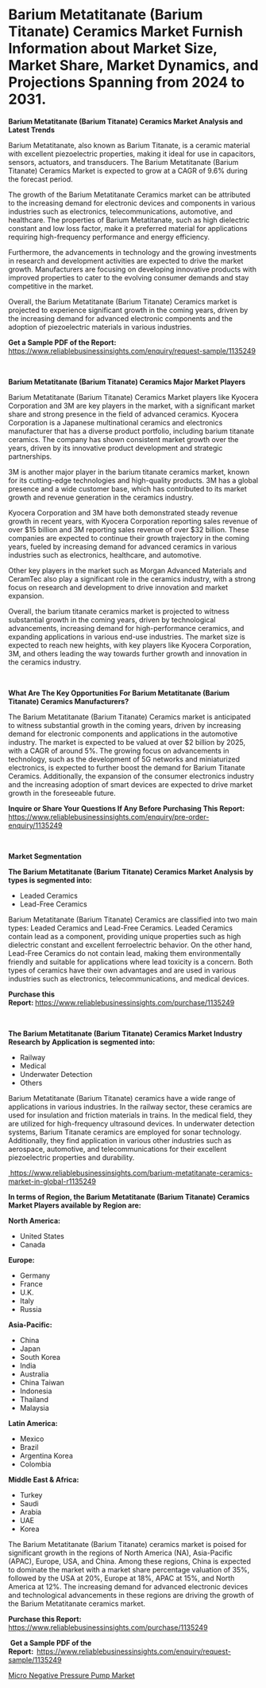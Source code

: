 <p><h1>Barium Metatitanate (Barium Titanate) Ceramics Market Furnish Information about Market Size, Market Share, Market Dynamics, and Projections Spanning from 2024 to 2031.</h1></p><p><strong>Barium Metatitanate (Barium Titanate) Ceramics Market Analysis and Latest Trends</strong></p>
<p><p>Barium Metatitanate, also known as Barium Titanate, is a ceramic material with excellent piezoelectric properties, making it ideal for use in capacitors, sensors, actuators, and transducers. The Barium Metatitanate (Barium Titanate) Ceramics Market is expected to grow at a CAGR of 9.6% during the forecast period.</p><p>The growth of the Barium Metatitanate Ceramics market can be attributed to the increasing demand for electronic devices and components in various industries such as electronics, telecommunications, automotive, and healthcare. The properties of Barium Metatitanate, such as high dielectric constant and low loss factor, make it a preferred material for applications requiring high-frequency performance and energy efficiency.</p><p>Furthermore, the advancements in technology and the growing investments in research and development activities are expected to drive the market growth. Manufacturers are focusing on developing innovative products with improved properties to cater to the evolving consumer demands and stay competitive in the market.</p><p>Overall, the Barium Metatitanate (Barium Titanate) Ceramics market is projected to experience significant growth in the coming years, driven by the increasing demand for advanced electronic components and the adoption of piezoelectric materials in various industries.</p></p>
<p><strong>Get a Sample PDF of the Report:&nbsp;</strong> <a href="https://www.reliablebusinessinsights.com/enquiry/request-sample/1135249">https://www.reliablebusinessinsights.com/enquiry/request-sample/1135249</a></p>
<p>&nbsp;</p>
<p><strong>Barium Metatitanate (Barium Titanate) Ceramics Major Market Players</strong></p>
<p><p>Barium Metatitanate (Barium Titanate) Ceramics Market players like Kyocera Corporation and 3M are key players in the market, with a significant market share and strong presence in the field of advanced ceramics. Kyocera Corporation is a Japanese multinational ceramics and electronics manufacturer that has a diverse product portfolio, including barium titanate ceramics. The company has shown consistent market growth over the years, driven by its innovative product development and strategic partnerships.</p><p>3M is another major player in the barium titanate ceramics market, known for its cutting-edge technologies and high-quality products. 3M has a global presence and a wide customer base, which has contributed to its market growth and revenue generation in the ceramics industry.</p><p>Kyocera Corporation and 3M have both demonstrated steady revenue growth in recent years, with Kyocera Corporation reporting sales revenue of over $15 billion and 3M reporting sales revenue of over $32 billion. These companies are expected to continue their growth trajectory in the coming years, fueled by increasing demand for advanced ceramics in various industries such as electronics, healthcare, and automotive.</p><p>Other key players in the market such as Morgan Advanced Materials and CeramTec also play a significant role in the ceramics industry, with a strong focus on research and development to drive innovation and market expansion.</p><p>Overall, the barium titanate ceramics market is projected to witness substantial growth in the coming years, driven by technological advancements, increasing demand for high-performance ceramics, and expanding applications in various end-use industries. The market size is expected to reach new heights, with key players like Kyocera Corporation, 3M, and others leading the way towards further growth and innovation in the ceramics industry.</p></p>
<p>&nbsp;</p>
<p><strong>What Are The Key Opportunities For Barium Metatitanate (Barium Titanate) Ceramics Manufacturers?</strong></p>
<p><p>The Barium Metatitanate (Barium Titanate) Ceramics market is anticipated to witness substantial growth in the coming years, driven by increasing demand for electronic components and applications in the automotive industry. The market is expected to be valued at over $2 billion by 2025, with a CAGR of around 5%. The growing focus on advancements in technology, such as the development of 5G networks and miniaturized electronics, is expected to further boost the demand for Barium Titanate Ceramics. Additionally, the expansion of the consumer electronics industry and the increasing adoption of smart devices are expected to drive market growth in the foreseeable future.</p></p>
<p><strong>Inquire or Share Your Questions If Any Before Purchasing This Report:</strong> <a href="https://www.reliablebusinessinsights.com/enquiry/pre-order-enquiry/1135249">https://www.reliablebusinessinsights.com/enquiry/pre-order-enquiry/1135249</a></p>
<p>&nbsp;</p>
<p><strong>Market Segmentation</strong></p>
<p><strong>The Barium Metatitanate (Barium Titanate) Ceramics Market Analysis by types is segmented into:</strong></p>
<p><ul><li>Leaded Ceramics</li><li>Lead-Free Ceramics</li></ul></p>
<p><p>Barium Metatitanate (Barium Titanate) Ceramics are classified into two main types: Leaded Ceramics and Lead-Free Ceramics. Leaded Ceramics contain lead as a component, providing unique properties such as high dielectric constant and excellent ferroelectric behavior. On the other hand, Lead-Free Ceramics do not contain lead, making them environmentally friendly and suitable for applications where lead toxicity is a concern. Both types of ceramics have their own advantages and are used in various industries such as electronics, telecommunications, and medical devices.</p></p>
<p><strong>Purchase this Report:&nbsp;</strong><a href="https://www.reliablebusinessinsights.com/purchase/1135249">https://www.reliablebusinessinsights.com/purchase/1135249</a></p>
<p>&nbsp;</p>
<p><strong>The Barium Metatitanate (Barium Titanate) Ceramics Market Industry Research by Application is segmented into:</strong></p>
<p><ul><li>Railway</li><li>Medical</li><li>Underwater Detection</li><li>Others</li></ul></p>
<p><p>Barium Metatitanate (Barium Titanate) ceramics have a wide range of applications in various industries. In the railway sector, these ceramics are used for insulation and friction materials in trains. In the medical field, they are utilized for high-frequency ultrasound devices. In underwater detection systems, Barium Titanate ceramics are employed for sonar technology. Additionally, they find application in various other industries such as aerospace, automotive, and telecommunications for their excellent piezoelectric properties and durability.</p></p>
<p><a href="https://www.reliablebusinessinsights.com/barium-metatitanate-ceramics-market-in-global-r1135249">&nbsp;https://www.reliablebusinessinsights.com/barium-metatitanate-ceramics-market-in-global-r1135249</a></p>
<p><strong>In terms of Region, the Barium Metatitanate (Barium Titanate) Ceramics Market Players available by Region are:</strong></p>
<p>
    <p> <strong> North America: </strong>
        <ul>
            <li>United States</li>
            <li>Canada</li>
        </ul>
        </p> 
    <p> <strong> Europe: </strong>
        <ul>
            <li>Germany</li>
            <li>France</li>
            <li>U.K.</li>
            <li>Italy</li>
            <li>Russia</li>
        </ul>
        </p> 
    <p> <strong> Asia-Pacific: </strong>
        <ul>
            <li>China</li>
            <li>Japan</li>
            <li>South Korea</li>
            <li>India</li>
            <li>Australia</li>
            <li>China Taiwan</li>
            <li>Indonesia</li>
            <li>Thailand</li>
            <li>Malaysia</li>
        </ul>
        </p> 
    <p> <strong> Latin America: </strong>
        <ul>
            <li>Mexico</li>
            <li>Brazil</li>
            <li>Argentina Korea</li>
            <li>Colombia</li>
        </ul>
        </p> 
    <p> <strong> Middle East & Africa: </strong>
        <ul>
            <li>Turkey</li>
            <li>Saudi</li>
            <li>Arabia</li>
            <li>UAE</li>
            <li>Korea</li>
        </ul>
    </p>
    </p>
<p><p>The Barium Metatitanate (Barium Titanate) ceramics market is poised for significant growth in the regions of North America (NA), Asia-Pacific (APAC), Europe, USA, and China. Among these regions, China is expected to dominate the market with a market share percentage valuation of 35%, followed by the USA at 20%, Europe at 18%, APAC at 15%, and North America at 12%. The increasing demand for advanced electronic devices and technological advancements in these regions are driving the growth of the Barium Metatitanate ceramics market.</p></p>
<p><strong>Purchase this Report: </strong><a href="https://www.reliablebusinessinsights.com/purchase/1135249">https://www.reliablebusinessinsights.com/purchase/1135249</a></p>
<p>&nbsp;<strong>Get a Sample PDF of the Report:&nbsp;&nbsp;</strong><a href="https://www.reliablebusinessinsights.com/enquiry/request-sample/1135249">https://www.reliablebusinessinsights.com/enquiry/request-sample/1135249</a></p>
<p><strong></strong></p>
<p><p><a href="https://github.com/mharielmesa/Market-Research-Report-List-4/blob/main/micro-negative-pressure-pump-market.md">Micro Negative Pressure Pump Market</a></p></p>